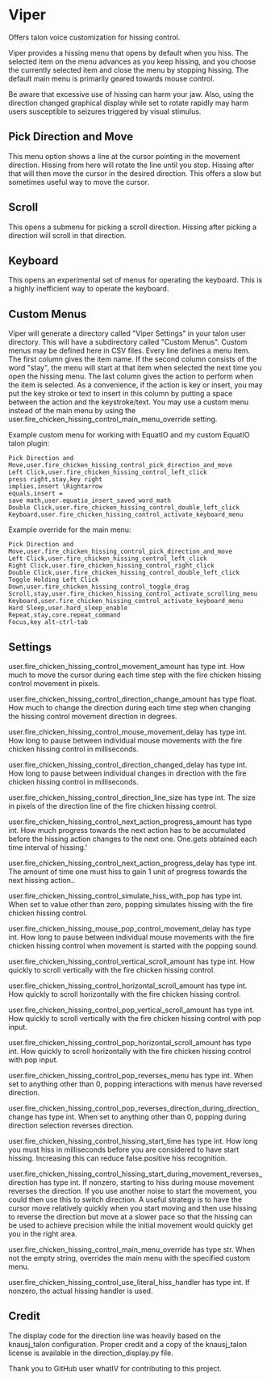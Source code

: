 # Viper
Offers talon voice customization for hissing control.

Viper provides a hissing menu that opens by default when you hiss. The selected item on the menu advances as you keep hissing, and you choose the currently selected item and close the menu by stopping hissing. The default main menu is primarily geared towards mouse control.

Be aware that excessive use of hissing can harm your jaw. Also, using the direction changed graphical display while set to rotate rapidly may harm users susceptible to seizures triggered by visual stimulus.

## Pick Direction and Move
This menu option shows a line at the cursor pointing in the movement direction. Hissing from here will rotate the line until you stop. Hissing after that will then move the cursor in the desired direction. This offers a slow but sometimes useful way to move the cursor.

## Scroll
This opens a submenu for picking a scroll direction. Hissing after picking a direction will scroll in that direction. 

## Keyboard
This opens an experimental set of menus for operating the keyboard. This is a highly inefficient way to operate the keyboard. 

## Custom Menus
Viper will generate a directory called "Viper Settings" in your talon user directory. This will have a subdirectory called "Custom Menus". Custom menus may be defined here in CSV files. Every line defines a menu item. The first column gives the item name. If the second column consists of the word "stay", the menu will start at that item when selected the next time you open the hissing menu. The last column gives the action to perform when the item is selected. As a convenience, if the action is key or insert, you may put the key stroke or text to insert in this column by putting a space between the action and the keystroke/text. You may use a custom menu instead of the main menu by using the user.fire_chicken_hissing_control_main_menu_override setting.

Example custom menu for working with EquatIO and my custom EquatIO talon plugin:
```
Pick Direction and Move,user.fire_chicken_hissing_control_pick_direction_and_move
Left Click,user.fire_chicken_hissing_control_left_click
press right,stay,key right
implies,insert \Rightarrow 
equals,insert =
save math,user.equatio_insert_saved_word_math
Double Click,user.fire_chicken_hissing_control_double_left_click
Keyboard,user.fire_chicken_hissing_control_activate_keyboard_menu
```

Example override for the main menu:
```
Pick Direction and Move,user.fire_chicken_hissing_control_pick_direction_and_move
Left Click,user.fire_chicken_hissing_control_left_click
Right Click,user.fire_chicken_hissing_control_right_click
Double Click,user.fire_chicken_hissing_control_double_left_click
Toggle Holding Left Click Down,user.fire_chicken_hissing_control_toggle_drag
Scroll,stay,user.fire_chicken_hissing_control_activate_scrolling_menu
Keyboard,user.fire_chicken_hissing_control_activate_keyboard_menu
Hard Sleep,user.hard_sleep_enable
Repeat,stay,core.repeat_command
Focus,key alt-ctrl-tab
```

## Settings

user.fire_chicken_hissing_control_movement_amount has type int. How much to move the cursor during each time step with the fire chicken hissing control movement in pixels.

user.fire_chicken_hissing_control_direction_change_amount has type float. How much to change the direction during each time step when changing the hissing control movement direction in degrees.

user.fire_chicken_hissing_control_mouse_movement_delay has type int. How long to pause between individual mouse movements with the fire chicken hissing control in milliseconds.

user.fire_chicken_hissing_control_direction_changed_delay has type int. How long to pause between individual changes in direction with the fire chicken hissing control in milliseconds.

user.fire_chicken_hissing_control_direction_line_size has type int. The size in pixels of the direction line of the fire chicken hissing control.

user.fire_chicken_hissing_control_next_action_progress_amount has type int. How much progress towards the next action has to be accumulated before the hissing action changes to the next one. One.gets obtained each time interval of hissing.'

user.fire_chicken_hissing_control_next_action_progress_delay has type int. The amount of time one must hiss to gain 1 unit of progress towards the next hissing action..

user.fire_chicken_hissing_control_simulate_hiss_with_pop has type int. When set to value other than zero, popping simulates hissing with the fire chicken hissing control.

user.fire_chicken_hissing_mouse_pop_control_movement_delay has type int. How long to pause between individual mouse movements with the fire chicken hissing control when movement is started with the popping sound.

user.fire_chicken_hissing_control_vertical_scroll_amount has type int. How quickly to scroll vertically with the fire chicken hissing control.

user.fire_chicken_hissing_control_horizontal_scroll_amount has type int. How quickly to scroll horizontally with the fire chicken hissing control.

user.fire_chicken_hissing_control_pop_vertical_scroll_amount has type int. How quickly to scroll vertically with the fire chicken hissing control with pop input.

user.fire_chicken_hissing_control_pop_horizontal_scroll_amount has type int. How quickly to scroll horizontally with the fire chicken hissing control with pop input.

user.fire_chicken_hissing_control_pop_reverses_menu has type int. When set to anything other than 0, popping interactions with menus have reversed direction.

user.fire_chicken_hissing_control_pop_reverses_direction_during_direction_change has type int. When set to anything other than 0, popping during direction selection reverses direction.

user.fire_chicken_hissing_control_hissing_start_time has type int. How long you must hiss in milliseconds before you are considered to have start hissing. Increasing this can reduce false.positive hiss recognition.

user.fire_chicken_hissing_control_hissing_start_during_movement_reverses_direction has type int. If nonzero, starting to hiss during mouse movement reverses the direction. If you use another noise to start the movement, you could then use this to switch direction. A useful strategy is to have the cursor move relatively quickly when you start moving and then use hissing to reverse the direction but move at a slower pace so that the hissing can be used to achieve precision while the initial movement would quickly get you in the right area.

user.fire_chicken_hissing_control_main_menu_override has type str. When not the empty string, overrides the main menu with the specified custom menu.

user.fire_chicken_hissing_control_use_literal_hiss_handler has type int. If nonzero, the actual hissing handler is used.

## Credit
The display code for the direction line was heavily based on the knausj_talon configuration. Proper credit and a copy of the knausj_talon license is available in the direction_display.py file.

Thank you to GitHub user whatIV for contributing to this project.